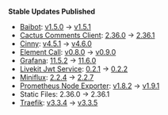 **Stable Updates Published**

* [Baibot](https://github.com/etkecc/baibot): [v1.5.0](https://github.com/etkecc/baibot/releases/tag/v1.5.0) -> [v1.5.1](https://github.com/etkecc/baibot/releases/tag/v1.5.1)
* [Cactus Comments Client](https://gitlab.com/cactus-comments/cactus-client): [2.36.0](https://gitlab.com/cactus-comments/cactus-client/-/tags/2.36.0) -> [2.36.1](https://gitlab.com/cactus-comments/cactus-client/-/tags/2.36.1)
* [Cinny](https://github.com/ajbura/cinny): [v4.5.1](https://github.com/ajbura/cinny/releases/tag/v4.5.1) -> [v4.6.0](https://github.com/ajbura/cinny/releases/tag/v4.6.0)
* [Element Call](https://github.com/element-hq/element-call): [v0.8.0](https://github.com/element-hq/element-call/releases/tag/v0.8.0) -> [v0.9.0](https://github.com/element-hq/element-call/releases/tag/v0.9.0)
* [Grafana](https://github.com/grafana/grafana): [11.5.2](https://github.com/grafana/grafana/releases/tag/v11.5.2) -> [11.6.0](https://github.com/grafana/grafana/releases/tag/v11.6.0)
* [Livekit Jwt Service](https://github.com/element-hq/lk-jwt-service): [0.2.1](https://github.com/element-hq/lk-jwt-service/releases/tag/0.2.1) -> [0.2.2](https://github.com/element-hq/lk-jwt-service/releases/tag/0.2.2)
* [Miniflux](https://github.com/miniflux/v2): [2.2.4](https://github.com/miniflux/v2/releases/tag/2.2.4) -> [2.2.7](https://github.com/miniflux/v2/releases/tag/2.2.7)
* [Prometheus Node Exporter](https://github.com/prometheus/node_exporter): [v1.8.2](https://github.com/prometheus/node_exporter/releases/tag/v1.8.2) -> [v1.9.1](https://github.com/prometheus/node_exporter/releases/tag/v1.9.1)
* Static Files: 2.36.0 -> 2.36.1
* [Traefik](https://github.com/traefik/traefik): [v3.3.4](https://github.com/traefik/traefik/releases/tag/v3.3.4) -> [v3.3.5](https://github.com/traefik/traefik/releases/tag/v3.3.5)
